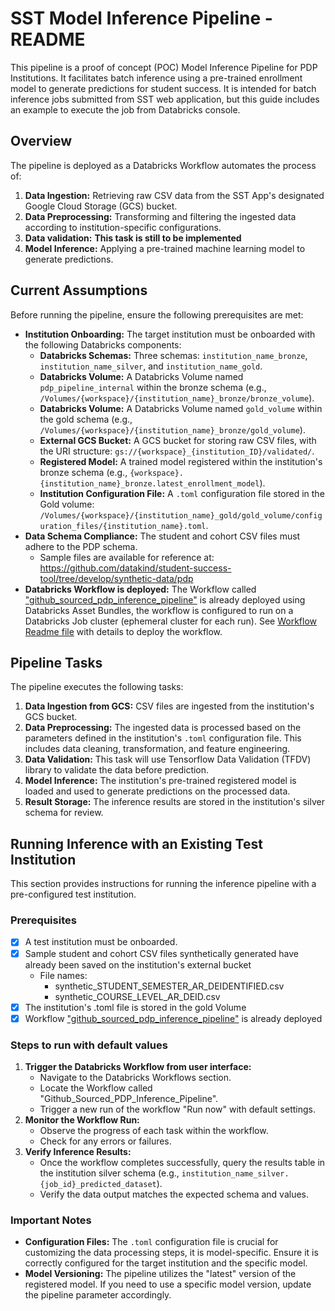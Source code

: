# SST Model Inference Pipeline - README

This pipeline is a proof of concept (POC) Model Inference Pipeline for PDP Institutions. It facilitates batch inference using a pre-trained enrollment model to generate predictions for student success. It is intended for batch inference jobs submitted from SST web application, but this guide includes an example to execute the job from Databricks console. 

## Overview

The pipeline is deployed as a Databricks Workflow automates the process of:

1. **Data Ingestion:** Retrieving raw CSV data from the SST App's designated Google Cloud Storage (GCS) bucket.
2. **Data Preprocessing:** Transforming and filtering the ingested data according to institution-specific configurations.
3. **Data validation:** **This task is still to be implemented** 
4. **Model Inference:** Applying a pre-trained machine learning model to generate predictions. 

## Current Assumptions

Before running the pipeline, ensure the following prerequisites are met:

* **Institution Onboarding:** The target institution must be onboarded with the following Databricks components:
    * **Databricks Schemas:** Three schemas: `institution_name_bronze`, `institution_name_silver`, and `institution_name_gold`.
    * **Databricks Volume:** A Databricks Volume named `pdp_pipeline_internal` within the bronze schema (e.g., `/Volumes/{workspace}/{institution_name}_bronze/bronze_volume`).
    * **Databricks Volume:** A Databricks Volume named `gold_volume` within the gold schema (e.g., `/Volumes/{workspace}/{institution_name}_bronze/gold_volume`).
    * **External GCS Bucket:** A GCS bucket for storing raw CSV files, with the URI structure: `gs://{workspace}_{institution_ID}/validated/`.
    * **Registered Model:** A trained model registered within the institution's bronze schema (e.g., `{workspace}.{institution_name}_bronze.latest_enrollment_model`).
    * **Institution Configuration File:** A `.toml` configuration file stored in the Gold volume: `/Volumes/{workspace}/{institution_name}_gold/gold_volume/configuration_files/{institution_name}.toml`.
* **Data Schema Compliance:** The student and cohort CSV files must adhere to the PDP schema.
    * Sample files are available for reference at: https://github.com/datakind/student-success-tool/tree/develop/synthetic-data/pdp
* **Databricks Workflow is deployed:** The Workflow called ["github_sourced_pdp_inference_pipeline"](./workflow_asset_bundle/resources/github_sourced_pdp_inference_pipeline.yml) is already deployed using Databricks Asset Bundles, the workflow is configured to run on a Databricks Job cluster (ephemeral cluster for each run). See [Workflow Readme file](./workflow_asset_bundle/README.md) with details to deploy the workflow.

## Pipeline Tasks

The pipeline executes the following tasks:

1.  **Data Ingestion from GCS:** CSV files are ingested from the institution's GCS bucket.
2.  **Data Preprocessing:** The ingested data is processed based on the parameters defined in the institution's `.toml` configuration file. This includes data cleaning, transformation, and feature engineering.
3.  **Data Validation:** This task will use Tensorflow Data Validation (TFDV) library to validate the data before prediction.
4.  **Model Inference:** The institution's pre-trained registered model is loaded and used to generate predictions on the processed data.
5.  **Result Storage:** The inference results are stored in the institution's silver schema for review.

## Running Inference with an Existing Test Institution

This section provides instructions for running the inference pipeline with a pre-configured test institution.

### Prerequisites

* [x] A test institution must be onboarded.
* [x] Sample student and cohort CSV files synthetically generated have already been saved on the institution's external bucket 
    - File names: 
        - synthetic_STUDENT_SEMESTER_AR_DEIDENTIFIED.csv
        - synthetic_COURSE_LEVEL_AR_DEID.csv
* [x] The institution's .toml file is stored in the gold Volume 
* [x] Workflow ["github_sourced_pdp_inference_pipeline"](./workflow_asset_bundle/resources/github_sourced_pdp_inference_pipeline.yml) is already deployed 

### Steps to run with default values

1.  **Trigger the Databricks Workflow from user interface:**
    * Navigate to the Databricks Workflows section.
    * Locate the Workflow called "Github_Sourced_PDP_Inference_Pipeline".
    * Trigger a new run of the workflow "Run now" with default settings.
2.  **Monitor the Workflow Run:**
    * Observe the progress of each task within the workflow.
    * Check for any errors or failures.
3.  **Verify Inference Results:**
    * Once the workflow completes successfully, query the results table in the institution silver schema (e.g., `institution_name_silver.{job_id}_predicted_dataset`).
    * Verify the data output matches the expected schema and values.

### Important Notes

* **Configuration Files:** The `.toml` configuration file is crucial for customizing the data processing steps, it is model-specific.  Ensure it is correctly configured for the target institution and the specific model.
* **Model Versioning:** The pipeline utilizes the "latest" version of the registered model. If you need to use a specific model version, update the pipeline parameter accordingly.